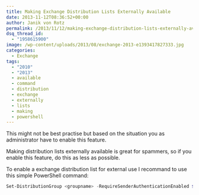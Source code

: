 ```yaml
---
title: Making Exchange Distribution Lists Externally Available
date: 2013-11-12T08:36:52+00:00
author: Janik von Rotz
permalink: /2013/11/12/making-exchange-distribution-lists-externally-available/
dsq_thread_id:
  - "1958615900"
image: /wp-content/uploads/2013/08/exchange-2013-e1393417827333.jpg
categories:
  - Exchange
tags:
  - "2010"
  - "2013"
  - available
  - command
  - distribution
  - exchange
  - externally
  - lists
  - making
  - powershell
---
```

This might not be best practise but based on the situation you as administrator have to enable this feature.

Making distribution lists externally available is great for spammers, so if you enable this feature, do this as less as possible.

To enable a exchange distribution list for external use I recommand to use this simple PowerShell command:

```powershell
Set-DistributionGroup <groupname> -RequireSenderAuthenticationEnabled $false
```